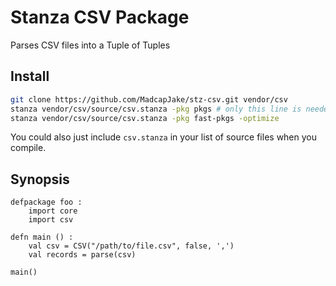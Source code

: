 # Stanza CSV Package

Parses CSV files into a Tuple of Tuples

## Install

```sh
git clone https://github.com/MadcapJake/stz-csv.git vendor/csv
stanza vendor/csv/source/csv.stanza -pkg pkgs # only this line is needed
stanza vendor/csv/source/csv.stanza -pkg fast-pkgs -optimize
```
You could also just include `csv.stanza` in your list of source files when you compile.

## Synopsis

```stanza
defpackage foo :
    import core
    import csv

defn main () :
    val csv = CSV("/path/to/file.csv", false, ',')
    val records = parse(csv)

main()
```
